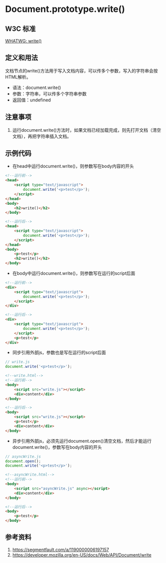# Document.prototype.write()

## W3C 标准
[WHATWG: write()](https://html.spec.whatwg.org/#dom-document-write)

## 定义和用法
文档节点的write()方法用于写入文档内容，可以传多个参数，写入的字符串会按HTML解析。

- 语法：document.write()
- 参数：字符串，可以传多个字符串参数
- 返回值：undefined

## 注意事项
1. 运行document.write()方法时，如果文档已经加载完成，则先打开文档（清空文档），再把字符串插入文档。

## 示例代码

- 在head中运行document.write()，则参数写在body内容的开头
```html
<!--运行前-->
<head>
    <script type="text/javascript">
        document.write('<p>test</p>');
    </script>
</head>
<body>
    <h2>write()</h2>
</body>

<!--运行后-->
<head>
    <script type="text/javascript">
        document.write('<p>test</p>');
    </script>
</head>
<body>
    <p>test</p>
    <h2>write()</h2>
</body>
```

- 在body中运行document.write()，则参数写在运行的script后面
```html
<!--运行前-->
<div>
    <script type="text/javascript">
        document.write('<p>test</p>');
    </script>
</div>

<!--运行后-->
<div>
    <script type="text/javascript">
        document.write('<p>test</p>');
    </script>
    <p>test</p>
</div>
```

- 同步引用外部js，参数也是写在运行的script后面
```javascript
// write.js
document.write('<p>test</p>');
```
```html
<!--write.html-->
<!--运行前-->
<body>
    <script src="write.js"></script>
    <div>content</div>
</body>

<!--运行后-->
<body>
    <script src="write.js"></script>
    <p>test</p>
    <div>content</div>
</body>
```

- 异步引用外部js，必须先运行document.open()清空文档，然后才能运行document.write()，参数写在body内容的开头
```javascript
// asyncWrite.js
document.open();
document.write('<p>test</p>');
```
```html
<!--asyncWrite.html-->
<!--运行前-->
<body>
    <script src="asyncWrite.js" async></script>
    <div>content</div>
</body>

<!--运行后-->
<body>
    <p>test</p>
</body>
```

## 参考资料
1. https://segmentfault.com/a/1190000006197157
2. https://developer.mozilla.org/en-US/docs/Web/API/Document/write
